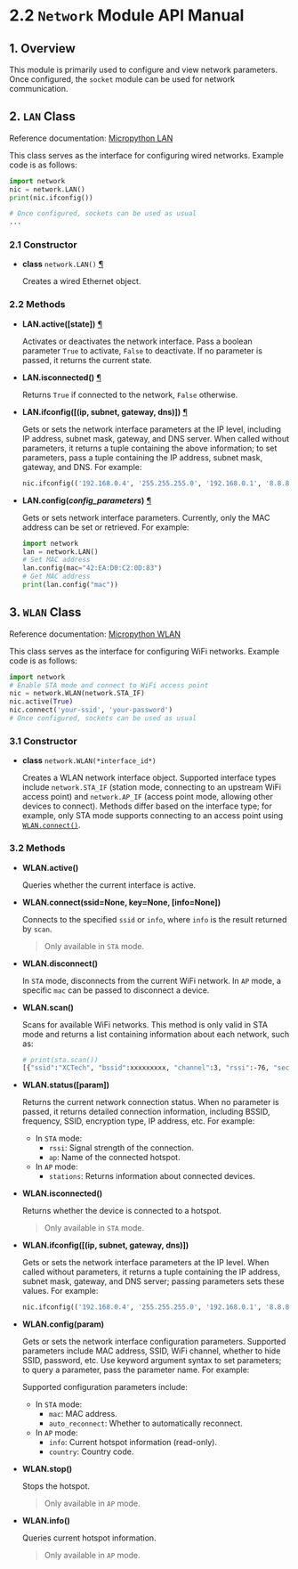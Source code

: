 # 2.2 `Network` Module API Manual

## 1. Overview

This module is primarily used to configure and view network parameters. Once configured, the `socket` module can be used for network communication.

## 2. `LAN` Class

Reference documentation: [Micropython LAN](https://docs.micropython.org/en/latest/library/network.LAN.html)

This class serves as the interface for configuring wired networks. Example code is as follows:

```python
import network
nic = network.LAN()
print(nic.ifconfig())

# Once configured, sockets can be used as usual
...
```

### 2.1 Constructor

- **class** `network.LAN()` [¶](https://docs.micropython.org/en/latest/library/network.LAN.html#network.LAN)

  Creates a wired Ethernet object.

### 2.2 Methods

- **LAN.active([state])** [¶](https://docs.micropython.org/en/latest/library/network.LAN.html#network.LAN.active)

  Activates or deactivates the network interface. Pass a boolean parameter `True` to activate, `False` to deactivate. If no parameter is passed, it returns the current state.

- **LAN.isconnected()** [¶](https://docs.micropython.org/en/latest/library/network.LAN.html#network.LAN.isconnected)

  Returns `True` if connected to the network, `False` otherwise.

- **LAN.ifconfig([(ip, subnet, gateway, dns)])** [¶](https://docs.micropython.org/en/latest/library/network.LAN.html#network.LAN.ifconfig)

  Gets or sets the network interface parameters at the IP level, including IP address, subnet mask, gateway, and DNS server. When called without parameters, it returns a tuple containing the above information; to set parameters, pass a tuple containing the IP address, subnet mask, gateway, and DNS. For example:

  ```python
  nic.ifconfig(('192.168.0.4', '255.255.255.0', '192.168.0.1', '8.8.8.8'))
  ```

- **LAN.config(*config_parameters*)** [¶](https://docs.micropython.org/en/latest/library/network.LAN.html#network.LAN.config)

  Gets or sets network interface parameters. Currently, only the MAC address can be set or retrieved. For example:

  ```python
  import network
  lan = network.LAN()
  # Set MAC address
  lan.config(mac="42:EA:D0:C2:0D:83")
  # Get MAC address
  print(lan.config("mac"))
  ```

## 3. `WLAN` Class

Reference documentation: [Micropython WLAN](https://docs.micropython.org/en/latest/library/network.WLAN.html)

This class serves as the interface for configuring WiFi networks. Example code is as follows:

```python
import network
# Enable STA mode and connect to WiFi access point
nic = network.WLAN(network.STA_IF)
nic.active(True)
nic.connect('your-ssid', 'your-password')
# Once configured, sockets can be used as usual
```

### 3.1 Constructor

- **class** `network.WLAN(*interface_id*)`

  Creates a WLAN network interface object. Supported interface types include `network.STA_IF` (station mode, connecting to an upstream WiFi access point) and `network.AP_IF` (access point mode, allowing other devices to connect). Methods differ based on the interface type; for example, only STA mode supports connecting to an access point using [`WLAN.connect()`](https://docs.micropython.org/en/latest/library/network.WLAN.html#network.WLAN.connect).

### 3.2 Methods

- **WLAN.active()**

  Queries whether the current interface is active.

- **WLAN.connect(ssid=None, key=None, [info=None])**

  Connects to the specified `ssid` or `info`, where `info` is the result returned by `scan`.

  > Only available in `STA` mode.

- **WLAN.disconnect()**

  In `STA` mode, disconnects from the current WiFi network.
  In `AP` mode, a specific `mac` can be passed to disconnect a device.

- **WLAN.scan()**

  Scans for available WiFi networks. This method is only valid in STA mode and returns a list containing information about each network, such as:

  ```bash
  # print(sta.scan())
  [{"ssid":"XCTech", "bssid":xxxxxxxxx, "channel":3, "rssi":-76, "security":"SECURITY_WPA_WPA2_MIXED_PSK", "band":"2.4G", "hidden":0},...]
  ```

- **WLAN.status([param])**

  Returns the current network connection status. When no parameter is passed, it returns detailed connection information, including BSSID, frequency, SSID, encryption type, IP address, etc. For example:

  - In `STA` mode:
    - `rssi`: Signal strength of the connection.
    - `ap`: Name of the connected hotspot.
  - In `AP` mode:
    - `stations`: Returns information about connected devices.

- **WLAN.isconnected()**

  Returns whether the device is connected to a hotspot.

  > Only available in `STA` mode.

- **WLAN.ifconfig([(ip, subnet, gateway, dns)])**

  Gets or sets the network interface parameters at the IP level. When called without parameters, it returns a tuple containing the IP address, subnet mask, gateway, and DNS server; passing parameters sets these values. For example:

  ```python
  nic.ifconfig(('192.168.0.4', '255.255.255.0', '192.168.0.1', '8.8.8.8'))
  ```

- **WLAN.config(param)**

  Gets or sets the network interface configuration parameters. Supported parameters include MAC address, SSID, WiFi channel, whether to hide SSID, password, etc. Use keyword argument syntax to set parameters; to query a parameter, pass the parameter name. For example:

  Supported configuration parameters include:

  - In `STA` mode:
    - `mac`: MAC address.
    - `auto_reconnect`: Whether to automatically reconnect.
  - In `AP` mode:
    - `info`: Current hotspot information (read-only).
    - `country`: Country code.

- **WLAN.stop()**

  Stops the hotspot.

  > Only available in `AP` mode.

- **WLAN.info()**

  Queries current hotspot information.

  > Only available in `AP` mode.
